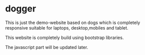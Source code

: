 # dogger

This is just the demo-website based on dogs which is completely responsive suitable for laptops, desktop,mobiles and tablet.

This website is completely build using bootstrap libraries.

The javascript part will be updated later.
